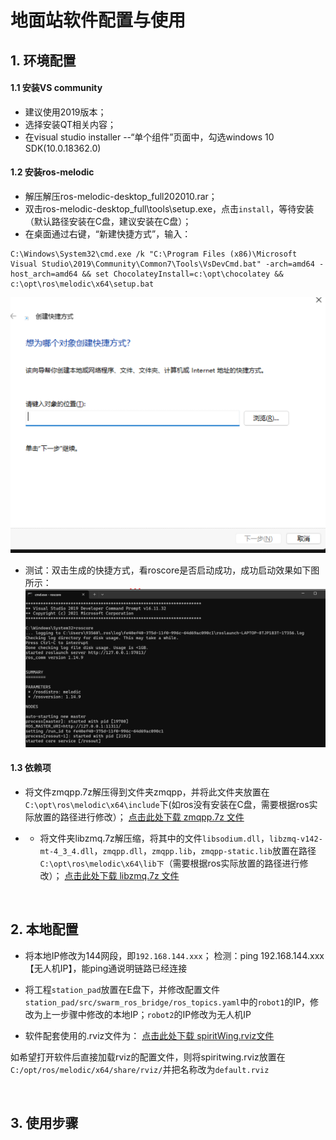 # 地面站软件配置与使用

## 1. 环境配置
#### 1.1 安装VS community
- 建议使用2019版本；
- 选择安装QT相关内容；
- 在visual studio installer --“单个组件”页面中，勾选windows 10 SDK(10.0.18362.0)

#### 1.2 安装ros-melodic
- 解压解压ros-melodic-desktop_full202010.rar；
- 双击ros-melodic-desktop_full\tools\setup.exe，点击`install`，等待安装（默认路径安装在C盘，建议安装在C盘）；
- 在桌面通过右键，“新建快捷方式”，输入：
```libzmqlibzmq
C:\Windows\System32\cmd.exe /k "C:\Program Files (x86)\Microsoft Visual Studio\2019\Community\Common7\Tools\VsDevCmd.bat" -arch=amd64 -host_arch=amd64 && set ChocolateyInstall=c:\opt\chocolatey && c:\opt\ros\melodic\x64\setup.bat
```
![新建快捷方式](assets/ground_station/新建快捷方式.png)

- 测试：双击生成的快捷方式，看roscore是否启动成功，成功启动效果如下图所示：
![新建快捷方式](assets/ground_station/roscore成功启动.png)

#### 1.3 依赖项
- 将文件zmqpp.7z解压得到文件夹zmqpp，并将此文件夹放置在`C:\opt\ros\melodic\x64\include`下(如ros没有安装在C盘，需要根据ros实际放置的路径进行修改）；
[点击此处下载 zmqpp.7z 文件](../assets/ground_station/zmqpp.7z)

- - 将文件夹libzmq.7z解压缩，将其中的文件`libsodium.dll`，`libzmq-v142-mt-4_3_4.dll`，`zmqpp.dll`，`zmqpp.lib`，`zmqpp-static.lib`放置在路径`C:\opt\ros\melodic\x64\lib下`（需要根据ros实际放置的路径进行修改）；
[点击此处下载 libzmq.7z 文件](../assets/ground_station/libzmq.7z)

<br>

## 2. 本地配置
- 将本地IP修改为144网段，即`192.168.144.xxx`；
检测：ping 192.168.144.xxx【无人机IP】，能ping通说明链路已经连接

- 将工程`station_pad`放置在E盘下，并修改配置文件`station_pad/src/swarm_ros_bridge/ros_topics.yaml`中的`robot1`的IP，修改为上一步骤中修改的本地IP；`robot2`的IP修改为无人机IP

- 软件配套使用的.rviz文件为：
[点击此处下载 spiritWing.rviz文件](../assets/ground_station/spiritWing.rviz)

如希望打开软件后直接加载rviz的配置文件，则将spiritwing.rviz放置在`C:/opt/ros/melodic/x64/share/rviz/`并把名称改为`default.rviz`

<br>

## 3. 使用步骤

